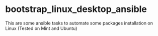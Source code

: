 # bootstrap_linux_desktop_ansible
This are some ansible tasks to automate some packages installation on Linux (Tested on Mint and Ubuntu)
